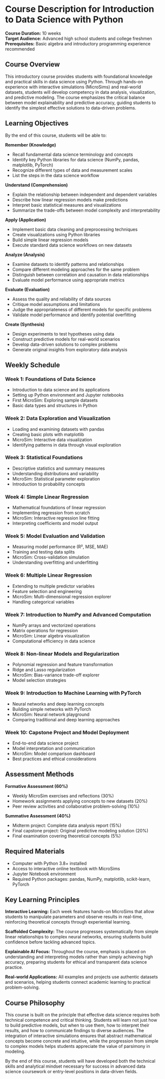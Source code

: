 # Course Description for Introduction to Data Science with Python

**Course Duration:** 10 weeks  
**Target Audience:** Advanced high school students and college freshmen  
**Prerequisites:** Basic algebra and introductory programming experience recommended

## Course Overview

This introductory course provides students with foundational knowledge and practical skills in data science using Python. Through hands-on experience with interactive simulations (MicroSims) and real-world datasets, students will develop competency in data analysis, visualization, and predictive modeling. The course emphasizes the critical balance between model explainability and predictive accuracy, guiding students to identify the simplest effective solutions to data-driven problems.

## Learning Objectives

By the end of this course, students will be able to:

**Remember (Knowledge)**
- Recall fundamental data science terminology and concepts
- Identify key Python libraries for data science (NumPy, pandas, matplotlib, PyTorch)
- Recognize different types of data and measurement scales
- List the steps in the data science workflow

**Understand (Comprehension)**
- Explain the relationship between independent and dependent variables
- Describe how linear regression models make predictions
- Interpret basic statistical measures and visualizations
- Summarize the trade-offs between model complexity and interpretability

**Apply (Application)**
- Implement basic data cleaning and preprocessing techniques
- Create visualizations using Python libraries
- Build simple linear regression models
- Execute standard data science workflows on new datasets

**Analyze (Analysis)**
- Examine datasets to identify patterns and relationships
- Compare different modeling approaches for the same problem
- Distinguish between correlation and causation in data relationships
- Evaluate model performance using appropriate metrics

**Evaluate (Evaluation)**
- Assess the quality and reliability of data sources
- Critique model assumptions and limitations
- Judge the appropriateness of different models for specific problems
- Validate model performance and identify potential overfitting

**Create (Synthesis)**
- Design experiments to test hypotheses using data
- Construct predictive models for real-world scenarios
- Develop data-driven solutions to complex problems
- Generate original insights from exploratory data analysis

## Weekly Schedule

### Week 1: Foundations of Data Science
- Introduction to data science and its applications
- Setting up Python environment and Jupyter notebooks
- First MicroSim: Exploring sample datasets
- Basic data types and structures in Python

### Week 2: Data Exploration and Visualization
- Loading and examining datasets with pandas
- Creating basic plots with matplotlib
- MicroSim: Interactive data visualization
- Identifying patterns in data through visual exploration

### Week 3: Statistical Foundations
- Descriptive statistics and summary measures
- Understanding distributions and variability
- MicroSim: Statistical parameter exploration
- Introduction to probability concepts

### Week 4: Simple Linear Regression
- Mathematical foundations of linear regression
- Implementing regression from scratch
- MicroSim: Interactive regression line fitting
- Interpreting coefficients and model output

### Week 5: Model Evaluation and Validation
- Measuring model performance (R², MSE, MAE)
- Training and testing data splits
- MicroSim: Cross-validation simulation
- Understanding overfitting and underfitting

### Week 6: Multiple Linear Regression
- Extending to multiple predictor variables
- Feature selection and engineering
- MicroSim: Multi-dimensional regression explorer
- Handling categorical variables

### Week 7: Introduction to NumPy and Advanced Computation
- NumPy arrays and vectorized operations
- Matrix operations for regression
- MicroSim: Linear algebra visualization
- Computational efficiency in data science

### Week 8: Non-linear Models and Regularization
- Polynomial regression and feature transformation
- Ridge and Lasso regularization
- MicroSim: Bias-variance trade-off explorer
- Model selection strategies

### Week 9: Introduction to Machine Learning with PyTorch
- Neural networks and deep learning concepts
- Building simple networks with PyTorch
- MicroSim: Neural network playground
- Comparing traditional and deep learning approaches

### Week 10: Capstone Project and Model Deployment
- End-to-end data science project
- Model interpretation and communication
- MicroSim: Model comparison dashboard
- Best practices and ethical considerations

## Assessment Methods

**Formative Assessment (60%)**
- Weekly MicroSim exercises and reflections (30%)
- Homework assignments applying concepts to new datasets (20%)
- Peer review activities and collaborative problem-solving (10%)

**Summative Assessment (40%)**
- Midterm project: Complete data analysis report (15%)
- Final capstone project: Original predictive modeling solution (20%)
- Final examination covering theoretical concepts (5%)

## Required Materials

- Computer with Python 3.8+ installed
- Access to interactive online textbook with MicroSims
- Jupyter Notebook environment
- Required Python packages: pandas, NumPy, matplotlib, scikit-learn, PyTorch

## Key Learning Principles

**Interactive Learning:** Each week features hands-on MicroSims that allow students to manipulate parameters and observe results in real-time, reinforcing theoretical concepts through experiential learning.

**Scaffolded Complexity:** The course progresses systematically from simple linear relationships to complex neural networks, ensuring students build confidence before tackling advanced topics.

**Explainable AI Focus:** Throughout the course, emphasis is placed on understanding and interpreting models rather than simply achieving high accuracy, preparing students for ethical and transparent data science practice.

**Real-world Applications:** All examples and projects use authentic datasets and scenarios, helping students connect academic learning to practical problem-solving.

## Course Philosophy

This course is built on the principle that effective data science requires both technical competence and critical thinking. Students will learn not just how to build predictive models, but when to use them, how to interpret their results, and how to communicate findings to diverse audiences. The integration of interactive simulations ensures that abstract mathematical concepts become concrete and intuitive, while the progression from simple to complex models helps students appreciate the value of parsimony in modeling.

By the end of this course, students will have developed both the technical skills and analytical mindset necessary for success in advanced data science coursework or entry-level positions in data-driven fields.